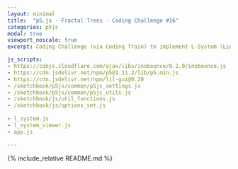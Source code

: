 ```yaml
---
layout: minimal
title:  "p5.js - Fractal Trees - Coding Challenge #16"
categories: p5js
modal: true
viewport_noscale: true
excerpt: Coding Challenge (via Coding Train) to implement L-System (Lindenmayer System) tree generation.

js_scripts:
- https://cdnjs.cloudflare.com/ajax/libs/inobounce/0.2.0/inobounce.js
- https://cdn.jsdelivr.net/npm/p5@1.11.2/lib/p5.min.js
- https://cdn.jsdelivr.net/npm/lil-gui@0.20
- /sketchbook/p5js/common/p5js_settings.js
- /sketchbook/p5js/common/p5js_utils.js
- /sketchbook/js/util_functions.js
- /sketchbook/js/options_set.js
    
- l_system.js
- l_system_viewer.js
- app.js

---
```


{% include_relative README.md %}

